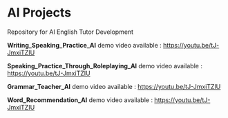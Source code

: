 # AI Projects

Repository for AI English Tutor Development

**Writing_Speaking_Practice_AI** demo video available : https://youtu.be/tJ-JmxiTZIU

**Speaking_Practice_Through_Roleplaying_AI** demo video available : https://youtu.be/tJ-JmxiTZIU

**Grammar_Teacher_AI** demo video available : https://youtu.be/tJ-JmxiTZIU

**Word_Recommendation_AI** demo video available : https://youtu.be/tJ-JmxiTZIU